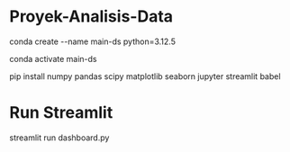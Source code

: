 # Proyek-Analisis-Data
conda create --name main-ds python=3.12.5

conda activate main-ds

pip install numpy pandas scipy matplotlib seaborn jupyter streamlit babel

# Run Streamlit
streamlit run dashboard.py
